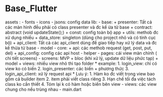 # Base_Flutter

assets : 
         - fonts
         - icons
         - jsons: config data
lib: 
     - base:
             + presenter: Tất cả các màn hình đều phải có class presenter và đc kế ừa từ base
             + contract: abstract (void updateState();)
             + const: config toàn bộ app
             + utils: methob đc xử dụng nhiều
             + data_store: singleton (dùng cho project nhỏ và có tính cục bộ)
             + api_client: Tất cả các api_client dùng để giao tiếp hay xử lý data và đc kế thừa từ base
     - model
     - core: 
             + api: các methob request (get, post, put, del)
             + api_config: config các api host
     - helper
     - pages: cái view màn chính ( chi tiết screens)
     - screens: MVP
              + bloc (khi xử lý, update dữ liệu phức tạp)
              + model
              + views: nhiều view nhỏ thì tạo folder
              * example:
                        1. login_view: chỉ có view ko có biến
                        2. login_presenter: các biến + phương thức
                        3. login_api_client: xử lý request api
              * Lưu ý: 
                       1. Hàm ko đc viết trong view bao gồm cả builder item
                       2. item phải viết class riêng
                       3. Hạn chế tối đa việc tách class ko cần thiết
                       4. Tóm lại k có hàm hoặc biến bên view
     - views: các view chung cho nếu trùng nhau
     - main.dart
